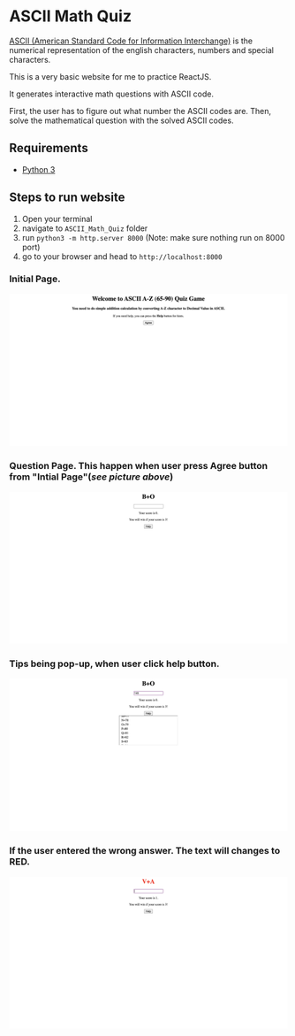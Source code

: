 # ASCII Math Quiz


[ASCII (American Standard Code for Information Interchange)](https://www.w3schools.com/charsets/ref_html_ascii.asp) is the numerical representation of the english characters, numbers and special characters.

This is a very basic website for me to practice ReactJS. 

It generates interactive math questions with ASCII code. 

First, the user has to figure out what number the ASCII codes are. Then, solve the mathematical question with the solved ASCII codes.

## Requirements
- [Python 3](https://www.python.org/downloads/)

## Steps to run website
1. Open your terminal 
2. navigate to `ASCII_Math_Quiz` folder 
3. run `python3 -m http.server 8000` (Note: make sure nothing run on 8000 port)
4. go to your browser and head to `http://localhost:8000`

### Initial Page.
![Initial Page](https://github.com/yeeteing/ASCII-math-quiz/blob/master/assets/initialPG.png)

### Question Page. This happen when user press **Agree** button from "Intial Page"(_see picture above_)
![Question Page](https://github.com/yeeteing/ASCII-math-quiz/blob/master/assets/2ndPG.png)

### Tips being pop-up, when user click **help** button.
![Help Pop Up](https://github.com/yeeteing/ASCII-math-quiz/blob/master/assets/helpPOP.png)

### If the user entered the wrong answer. The text will changes to **RED**.
![Wrong Answer](https://github.com/yeeteing/ASCII-math-quiz/blob/master/assets/wrong.png)
